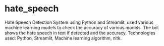 # hate_speech
Hate Speech Detection System using Python and Streamlit, used various machine learning models to check the accuracy of various models. The bot shows the hate speech in text if detected and the accuracy.
Technologies used: Python, Streamlit, Machine learning algorithm, nltk.

